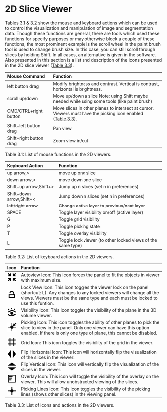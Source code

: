 # 2D Slice Viewer

Tables <a href="#tab2dmouse">3.1</a> & [3.2](#2dkey) show the mouse and keyboard actions which can be used to control the visualization and manipulation of image and segmentation data. Though these functions are general, there are tools which used these functions for specify purposes or may otherwise block a couple of these functions, the most prominent example is the scroll wheel in the paint brush tool is used to change brush size. In this case, you can still scroll through slices by holding Shift. In all cases, an alternative is given in the software. Also presented in this section is a list and description of the icons presented in the 2D slice viewer ([Table 3.3](#2dicons)).

| **Mouse Command** | **Function**<a name="tab2dmouse"></a>                              |
|:----|:----|
| left button drag               | Modify brightness and contrast. Vertical is contrast, horizontal is brightness.                          |
| scroll up/down                 | Move up/down a slice Note: using Shift maybe needed while using some tools (like paint brush) |
| CMD/CTRL+right button          | Move slices in other planes to intersect at cursor. Viewers must have the picking icon enabled ([Table 3.3](#2dicons)).      |
| Shift+left button drag         | Pan view         |
| Shift+right button drag        | Zoom view in/out       |

Table 3.1: List of mouse functions in the 2D viewers.

| **Keyboard Action** | **Function** <a name="2dkey"></a>         |
|:----|:----|
| up arrow,&gt;                    | move up one slice              |
| down arrow,&lt;                  | move down one slice                  |
| Shift+up arrow,Shift+&gt;        | Jump up n slices (set n in preferences)                     |
| Shift+down arrow,Shift+&lt;      | Jump down n slices (set n in preferences)                   |
| left/right arrow                 | Change active layer to previous/next layer                  |
| SPACE                            | Toggle layer visibility on/off (active layer)               |
| G                                | Toggle grid visibility                                      |
| P                                | Toggle picking state                                        |
| T                                | Toggle overlay visibility                                   |
| L                                | Toggle lock viewer (to other locked views of the same type) |

Table 3.2: List of keyboard actions in the 2D viewers.

| **Icon** | **Function** <a name="2dicons"></a>|
|:---------|:-------------|
| ![alt text](../../../Seg3DBasicFunctionality_figures/AutoViewOff.png)     | Autoview Icon: This icon forces the panel to fit the objects in viewer with maximum size. |
| ![alt text](../../../Seg3DBasicFunctionality_figures/LockOff.png)         | Lock View Icon: This icon toggles the viewer lock on the panel (shortcut: L). Any changes to any locked viewers will change all the views. Viewers must be the same type and each must be locked to use this funtion. |
| ![alt text](../../../Seg3DBasicFunctionality_figures/VisibleOff.png)      | Visibility Icon: This icon toggles the visibility of the plane in the 3D volume viewer. |
| ![alt text](../../../Seg3DBasicFunctionality_figures/PickingOff.png)      | Picking Icon: This icon toggles the ability of other planes to pick the slice to view in the panel. Only one viewer can have this option enabled. If there is only one type of plane, this cannot be disabled. |
| ![alt text](../../../Seg3DBasicFunctionality_figures/GridOff.png)         | Grid Icon: This icon toggles the visibility of the grid in the viewer. |
| ![alt text](../../../Seg3DBasicFunctionality_figures/FlipHorizOff.png)    | Flip Horizontal Icon: This icon will horizontally flip the visualization of the slices in the viewer. |
| ![alt text](../../../Seg3DBasicFunctionality_figures/FlipVertOff.png)     | Flip Vertical Icon: This icon will vertically flip the visualization of the slices in the viewer. |
| ![alt text](../../../Seg3DBasicFunctionality_figures/OverlayOff.png)      | Overlay Icon: This icon will toggle the visibility of the overlay on the viewer. This will allow unobstructed viewing of the slices. |
| ![alt text](../../../Seg3DBasicFunctionality_figures/PickingLinesOff.png) | Picking Lines Icon: This icon toggles the visibility of the picking lines (shows other slices) in the viewing panel. |

Table 3.3: List of icons and actions in the 2D viewers.
